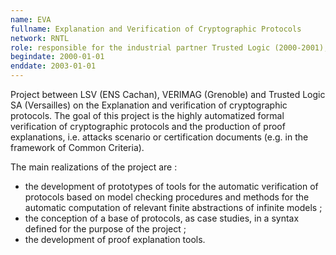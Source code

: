 ```yaml
---
name: EVA 
fullname: Explanation and Verification of Cryptographic Protocols
network: RNTL
role: responsible for the industrial partner Trusted Logic (2000-2001), responsible for the academic partner LSV/ENS Cachan  (2002-2003)
begindate: 2000-01-01 
enddate: 2003-01-01
---
```


Project between LSV (ENS Cachan), VERIMAG (Grenoble) and Trusted Logic SA (Versailles) on the Explanation and verification of cryptographic protocols.
The goal of this project is the highly automatized formal verification of cryptographic protocols and the production of proof explanations, i.e. attacks scenario or certification documents (e.g. in the framework of Common Criteria). 

The main realizations of the project are :
* the development of prototypes of tools for the automatic verification of protocols based on model checking procedures and methods for the automatic computation of relevant finite abstractions of infinite models ;
* the conception of a base of protocols, as case studies, in a syntax defined for the purpose of the project ;
* the development of proof explanation tools.
